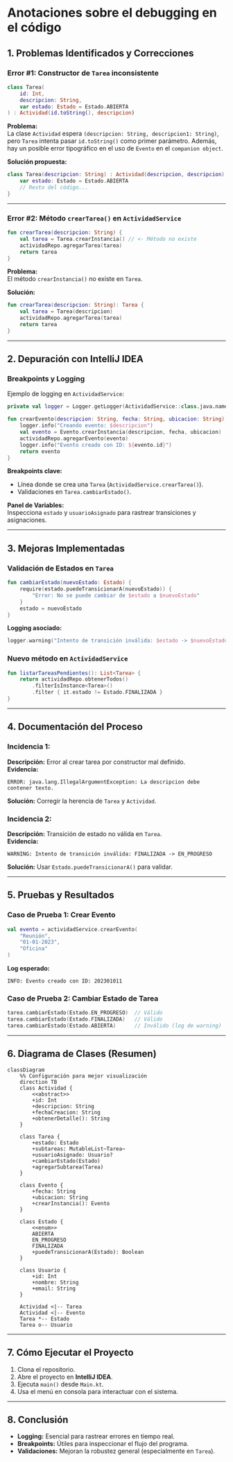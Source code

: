 # Anotaciones sobre el debugging en el código

## 1. Problemas Identificados y Correcciones

### Error #1: Constructor de `Tarea` inconsistente

```kotlin
class Tarea(
    id: Int,
    descripcion: String,
    var estado: Estado = Estado.ABIERTA
) : Actividad(id.toString(), descripcion)
```

**Problema:**  
La clase `Actividad` espera `(descripcion: String, descripcion1: String)`, pero `Tarea` intenta pasar `id.toString()` como primer parámetro. Además, hay un posible error tipográfico en el uso de `Evento` en el `companion object`.

**Solución propuesta:**

```kotlin
class Tarea(descripcion: String) : Actividad(descripcion, descripcion) {
    var estado: Estado = Estado.ABIERTA
    // Resto del código...
}
```

---

### Error #2: Método `crearTarea()` en `ActividadService`

```kotlin
fun crearTarea(descripcion: String) {
    val tarea = Tarea.crearInstancia() // <- Método no existe
    actividadRepo.agregarTarea(tarea)
    return tarea
}
```

**Problema:**  
El método `crearInstancia()` no existe en `Tarea`.

**Solución:**

```kotlin
fun crearTarea(descripcion: String): Tarea {
    val tarea = Tarea(descripcion)
    actividadRepo.agregarTarea(tarea)
    return tarea
}
```

---

## 2. Depuración con IntelliJ IDEA

### Breakpoints y Logging

Ejemplo de logging en `ActividadService`:

```kotlin
private val logger = Logger.getLogger(ActividadService::class.java.name)

fun crearEvento(descripcion: String, fecha: String, ubicacion: String): Evento {
    logger.info("Creando evento: $descripcion")
    val evento = Evento.crearInstancia(descripcion, fecha, ubicacion)
    actividadRepo.agregarEvento(evento)
    logger.info("Evento creado con ID: ${evento.id}")
    return evento
}
```

**Breakpoints clave:**

- Línea donde se crea una `Tarea` (`ActividadService.crearTarea()`).
- Validaciones en `Tarea.cambiarEstado()`.

**Panel de Variables:**  
Inspecciona `estado` y `usuarioAsignado` para rastrear transiciones y asignaciones.

---

## 3. Mejoras Implementadas

### Validación de Estados en `Tarea`

```kotlin
fun cambiarEstado(nuevoEstado: Estado) {
    require(estado.puedeTransicionarA(nuevoEstado)) { 
        "Error: No se puede cambiar de $estado a $nuevoEstado" 
    }
    estado = nuevoEstado
}
```

**Logging asociado:**

```kotlin
logger.warning("Intento de transición inválida: $estado -> $nuevoEstado")
```

### Nuevo método en `ActividadService`

```kotlin
fun listarTareasPendientes(): List<Tarea> {
    return actividadRepo.obtenerTodos()
        .filterIsInstance<Tarea>()
        .filter { it.estado != Estado.FINALIZADA }
}
```

---

## 4. Documentación del Proceso

### Incidencia 1:
**Descripción:** Error al crear tarea por constructor mal definido.  
**Evidencia:**
```plaintext
ERROR: java.lang.IllegalArgumentException: La descripcion debe contener texto.
```
**Solución:** Corregir la herencia de `Tarea` y `Actividad`.

### Incidencia 2:
**Descripción:** Transición de estado no válida en `Tarea`.  
**Evidencia:**
```plaintext
WARNING: Intento de transición inválida: FINALIZADA -> EN_PROGRESO
```
**Solución:** Usar `Estado.puedeTransicionarA()` para validar.

---

## 5. Pruebas y Resultados

### Caso de Prueba 1: Crear Evento

```kotlin
val evento = actividadService.crearEvento(
    "Reunión", 
    "01-01-2023", 
    "Oficina"
)
```

**Log esperado:**

```plaintext
INFO: Evento creado con ID: 202301011
```

### Caso de Prueba 2: Cambiar Estado de Tarea

```kotlin
tarea.cambiarEstado(Estado.EN_PROGRESO)  // Válido
tarea.cambiarEstado(Estado.FINALIZADA)   // Válido
tarea.cambiarEstado(Estado.ABIERTA)      // Inválido (log de warning)
```


---

## 6. Diagrama de Clases (Resumen)


```mermaid
classDiagram
    %% Configuración para mejor visualización
    direction TB
    class Actividad {
        <<abstract>>
        +id: Int
        +descripcion: String
        +fechaCreacion: String
        +obtenerDetalle(): String
    }
    
    class Tarea {
        +estado: Estado
        +subtareas: MutableList~Tarea~
        +usuarioAsignado: Usuario?
        +cambiarEstado(Estado)
        +agregarSubtarea(Tarea)
    }
    
    class Evento {
        +fecha: String
        +ubicacion: String
        +crearInstancia(): Evento
    }
    
    class Estado {
        <<enum>>
        ABIERTA
        EN_PROGRESO
        FINALIZADA
        +puedeTransicionarA(Estado): Boolean
    }
    
    class Usuario {
        +id: Int
        +nombre: String
        +email: String
    }
    
    Actividad <|-- Tarea
    Actividad <|-- Evento
    Tarea *-- Estado
    Tarea o-- Usuario
```

---

## 7. Cómo Ejecutar el Proyecto

1. Clona el repositorio.
2. Abre el proyecto en **IntelliJ IDEA**.
3. Ejecuta `main()` desde `Main.kt`.
4. Usa el menú en consola para interactuar con el sistema.

---

## 8. Conclusión

- **Logging:** Esencial para rastrear errores en tiempo real.
- **Breakpoints:** Útiles para inspeccionar el flujo del programa.
- **Validaciones:** Mejoran la robustez general (especialmente en `Tarea`).  

